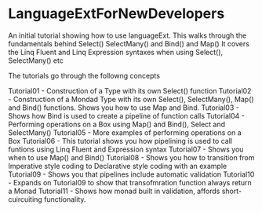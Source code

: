 # LanguageExtForNewDevelopers

An initial tutorial showing how to use languageExt.
This walks through the fundamentals behind Select() SelectMany() and Bind() and Map()
It covers the Linq Fluent and Linq Expression syntaxes when using Select(), SelectMany() etc

The tutorials go through the followng concepts

Tutorial01 - Construction of a Type with its own Select() function
Tutorial02 - Construction of a Mondad Type with its own Select(), SelectMany(), Map() and Bind() functions. Shows you how to use Map and Bind.
Tutorial03 - Shows how Bind is used to create a pipeline of function calls
Tutorial04 - Performing operations on a Box using Map() and Bind(), Select and SelectMany()
Tutorial05 - More examples of performing operations on a Box
Tutorial06 - This tutorial shows you how pipelining is used to call funtions using Linq Fluent and Expression syntax
Tutorial07 - Shows you when to use Map() and Bind()
Tutorial08 - Shows you how to transition from Imperative style coding to Declarative style coding with an example
Tutorial09 - Shows you that pipelines include automatic validation
Tutorial10 - Expands on Tutorial09 to show that transofmration function always return a Monad
Tutorial11 - Shows how monad built in validation, affords short-cuircuiting functionality.

